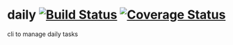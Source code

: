 # daily [![Build Status](https://travis-ci.org/jerielverissimo/daily.svg?branch=master)](https://travis-ci.org/jerielverissimo/daily) [![Coverage Status](https://coveralls.io/repos/github/jerielverissimo/daily/badge.svg?branch=master)](https://coveralls.io/github/jerielverissimo/daily?branch=master)
cli to manage daily tasks
